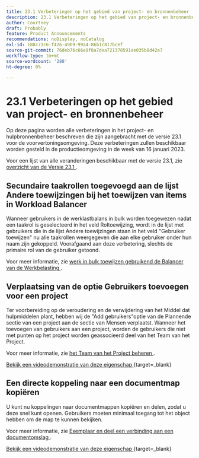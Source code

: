 ```yaml
---
title: 23.1 Verbeteringen op het gebied van project- en bronnenbeheer
description: 23.1 Verbeteringen op het gebied van project- en bronnenbeheer
author: Courtney
draft: Probably
feature: Product Announcements
recommendations: noDisplay, noCatalog
exl-id: 180c73c6-f426-49b9-99a4-86b1c817bcef
source-git-commit: 76deb76c66e8f8a7dea721378591ae035b8d42e7
workflow-type: tm+mt
source-wordcount: '288'
ht-degree: 0%

---
```


# 23.1 Verbeteringen op het gebied van project- en bronnenbeheer

Op deze pagina worden alle verbeteringen in het project- en hulpbronnenbeheer beschreven die zijn aangebracht met de versie 23.1 voor de voorvertoningsomgeving. Deze verbeteringen zullen beschikbaar worden gesteld in de productieomgeving in de week van 16 januari 2023.

Voor een lijst van alle veranderingen beschikbaar met de versie 23.1, zie [ overzicht van de Versie 23.1 ](/help/quicksilver/product-announcements/product-releases/23.1-release-activity/23-1-release-overview.md).

## Secundaire taakrollen toegevoegd aan de lijst Andere toewijzingen bij het toewijzen van items in Workload Balancer

Wanneer gebruikers in de werklastbalans in bulk worden toegewezen nadat een taakrol is geselecteerd in het veld Roltoewijzing, wordt in de lijst met gebruikers die in de lijst Andere toewijzingen staan in het veld &quot;Gebruiker toewijzen&quot; nu alle taakrollen weergegeven die aan elke gebruiker onder hun naam zijn gekoppeld. Voorafgaand aan deze verbetering, slechts de primaire rol van de gebruiker getoond.

Voor meer informatie, zie [ werk in bulk toewijzen gebruikend de Balancer van de Werkbelasting ](/help/quicksilver/resource-mgmt/workload-balancer/assign-work-in-workload-balancer-in-bulk.md).

## Verplaatsing van de optie Gebruikers toevoegen voor een project

Ter voorbereiding op de veroudering en de verwijdering van het Middel dat hulpmiddelen plant, hebben wij de &quot;Add gebruikers&quot;optie van de Plannende sectie van een project aan de sectie van Mensen verplaatst. Wanneer het toevoegen van gebruikers aan een project, worden de gebruikers die niet met punten op het project worden geassocieerd deel van het Team van het Project.

Voor meer informatie, zie [ het Team van het Project beheren ](/help/quicksilver/manage-work/projects/planning-a-project/manage-project-team.md).

[ Bekijk een videodemonstratie van deze eigenschap ](https://video.tv.adobe.com/v/3412443/){target=_blank}

## Een directe koppeling naar een documentmap kopiëren

U kunt nu koppelingen naar documentmappen kopiëren en delen, zodat u deze snel kunt openen. Gebruikers moeten minimaal toegang tot het object hebben om de map te kunnen bekijken.

Voor meer informatie, zie [ Exemplaar en deel een verbinding aan een documentomslag ](/help/quicksilver/documents/managing-documents/copy-a-doc-folder-url.md).

[ Bekijk een videodemonstratie van deze eigenschap ](https://video.tv.adobe.com/v/3412385/){target=_blank}
